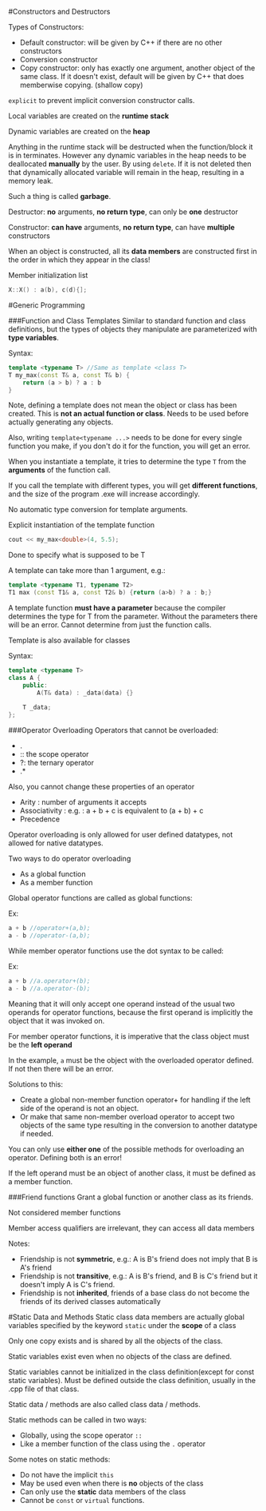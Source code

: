 #Constructors and Destructors

Types of Constructors:
- Default constructor: will be given by C++ if there are no other constructors
- Conversion constructor
- Copy constructor: only has exactly one argument, another object
of the same class. If it doesn't exist, default will be given by C++ that does
memberwise copying. (shallow copy)

`explicit` to prevent implicit conversion constructor calls.

Local variables are created on the **runtime stack**

Dynamic variables are created on the **heap**

Anything in the runtime stack will be destructed when the function/block
it is in terminates. However any dynamic variables in the heap needs to be
deallocated **manually** by the user. By using `delete`. If it is not
deleted then that dynamically allocated variable will remain in the heap,
resulting in a memory leak.

Such a thing is called **garbage**. 

Destructor: **no** arguments, **no return type**, can only be **one** destructor

Constructor: **can have** arguments, **no return type**, can have **multiple** constructors
 
When an object is constructed, all its **data members** are constructed
first in the order in which they appear in the class!

Member initialization list
```cpp
X::X() : a(b), c(d){];
```

#Generic Programming

###Function and Class Templates
Similar to standard function and class definitions, but the types
of objects they manipulate are parameterized with **type variables**.

Syntax:
```cpp
template <typename T> //Same as template <class T>
T my_max(const T& a, const T& b) {
    return (a > b) ? a : b
}
```

Note, defining a template does not mean the object or class has been created. This is **not an actual
function or class**. Needs to be used before actually generating any objects.

Also, writing `template<typename ...>` needs to be done for every single function you make,
if you don't do it for the function, you will get an error.

When you instantiate a template, it tries to determine the type `T` from the **arguments** of the
function call.

If you call the template with different types, you will get **different functions**, and the size of the 
program .exe will increase accordingly.

No automatic type conversion for template arguments.

Explicit instantiation of the template function

```cpp
cout << my_max<double>(4, 5.5);
```
Done to specify what is supposed to be T

A template can take more than 1 argument, e.g.:

```cpp
template <typename T1, typename T2>
T1 max (const T1& a, const T2& b) {return (a>b) ? a : b;}
```

A template function **must have a parameter** because the compiler
determines the type for T from the parameter. Without the parameters there
will be an error. Cannot determine from just the function calls.

Template is also available for classes

Syntax:
```cpp
template <typename T>
class A {
    public:
        A(T& data) : _data(data) {}
        
    T _data;
};
```

###Operator Overloading
Operators that cannot be overloaded:
- . 
- :: the scope operator
- ?: the ternary operator
- .*

Also, you cannot change these properties of an operator
- Arity : number of arguments it accepts
- Associativity : e.g. : a + b + c is equivalent to (a + b) + c
- Precedence

Operator overloading is only allowed for user defined datatypes, not allowed
for native datatypes.

Two ways to do operator overloading
- As a global function
- As a member function

Global operator functions are called as global functions:

Ex:
```cpp
a + b //operator+(a,b);
a - b //operator-(a,b);
```

While member operator functions use the dot syntax to be called:

Ex:
```cpp
a + b //a.operator+(b);
a - b //a.operator-(b);
```
Meaning that it will only accept one operand instead of the usual two
operands for operator functions, because the first operand is implicitly
the object that it was invoked on.

For member operator functions, it is imperative that the class object
must be the **left operand**

In the example, `a` must be the object with the overloaded operator defined.
If not then there will be an error.

Solutions to this:
- Create a global non-member function operator+ for handling if the left side
of the operand is not an object.
- Or make that same non-member overload operator to accept two objects of the same type
resulting in the conversion to another datatype if needed.

You can only use **either one** of the possible methods for overloading
an operator. Defining both is an error!

If the left operand must be an object of another class,
it must be defined as a member function.

###Friend functions
Grant a global function or another class as its friends.

Not considered member functions

Member access qualifiers are irrelevant, they can access all data members

Notes:
- Friendship is not **symmetric**, e.g.: A is B's friend does not imply that
B is A's friend
- Friendship is not **transitive**, e.g.: A is B's friend, and B is C's friend
but it doesn't imply A is C's friend.
- Friendship is not **inherited**, friends of a base class do not become
the friends of its derived classes automatically

#Static Data and Methods
Static class data members are actually global variables specified by the
keyword `static` under the **scope** of a class

Only one copy exists and is shared by all the objects of the class.

Static variables exist even when no objects of the class are defined.

Static variables cannot be initialized in the class definition(except
for const static variables). Must be defined outside
the class definition, usually in the .cpp file of that class.

Static data / methods are also called class data / methods.

Static methods can be called in two ways:
- Globally, using the scope operator `::` 
- Like a member function of the class using the `.` operator

Some notes on static methods:
- Do not have the implicit `this`
- May be used even when there is **no** objects of the class
- Can only use the **static** data members of the class
- Cannot be `const` or `virtual` functions.


